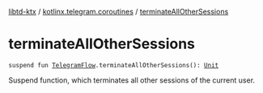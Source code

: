 [libtd-ktx](../index.md) / [kotlinx.telegram.coroutines](index.md) / [terminateAllOtherSessions](./terminate-all-other-sessions.md)

# terminateAllOtherSessions

`suspend fun `[`TelegramFlow`](../kotlinx.telegram.core/-telegram-flow/index.md)`.terminateAllOtherSessions(): `[`Unit`](https://kotlinlang.org/api/latest/jvm/stdlib/kotlin/-unit/index.html)

Suspend function, which terminates all other sessions of the current user.

